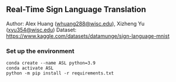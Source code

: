 ## Real-Time Sign Language Translation

Author: Alex Huang (whuang288@wisc.edu), Xizheng Yu (xyu354@wisc.edu)
Dataset: https://www.kaggle.com/datasets/datamunge/sign-language-mnist

### Set up the environment

```
conda create --name ASL python=3.9
conda activate ASL
python -m pip install -r requirements.txt
```